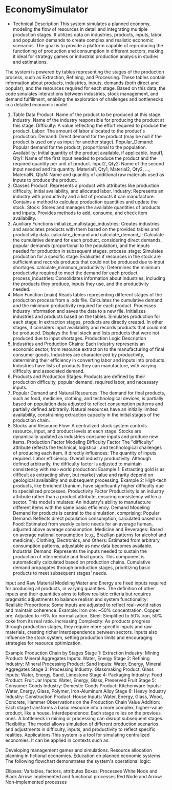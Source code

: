 # EconomySimulator
- Technical Description
This system simulates a planned economy, modeling the flow of resources in detail and integrating multiple production stages. It utilizes data on industries, products, inputs, labor, and population demands to create complex and realistic economic scenarios. The goal is to provide a platform capable of reproducing the functioning of production and consumption in different sectors, making it ideal for strategy games or industrial production analysis in studies and estimations.

The system is powered by tables representing the stages of the production process, such as Extraction, Refining, and Processing. These tables contain information about products, industries, inputs, demands (both direct and popular), and the resources required for each stage. Based on this data, the code simulates interactions between industries, stock management, and demand fulfillment, enabling the exploration of challenges and bottlenecks in a detailed economic model.

1. Table Data
Product: Name of the product to be produced at this stage.
Industry: Name of the industry responsible for producing the product at this stage.
Difficulty: A value reflecting the effort required to produce the product.
Labor: The amount of labor allocated to the product's production.
Demand: Direct demand for the product (may be null if the product is used only as input for another stage).
Popular_Demand: Popular demand for the product, proportional to the population.
Availability: Initial quantity of the product available, if applicable.
Input1, Qty1: Name of the first input needed to produce the product and the required quantity per unit of product.
Input2, Qty2: Name of the second input needed and its quantity.
Material1, Qty1, Material2, Qty2, ..., MaterialN, QtyN: Name and quantity of additional raw materials used as inputs to produce the product.
2. Classes
Product: Represents a product with attributes like production difficulty, initial availability, and allocated labor.
Industry: Represents an industry with productivity and a list of products it can manufacture. Contains a method to calculate production quantities and update the stock.
Stock: Stores and manages the available quantities of products and inputs. Provides methods to add, consume, and check item availability.
3. Auxiliary Functions
initialize_multistage_industries: Creates industries and associates products with them based on the provided tables and productivity data.
calculate_demand and calculate_demand_i: Calculate the cumulative demand for each product, considering direct demands, popular demands (proportional to the population), and the inputs needed for production in subsequent stages.
process_stage: Simulates production for a specific stage. Evaluates if resources in the stock are sufficient and records products that could not be produced due to input shortages.
calculate_minimum_productivity: Determines the minimum productivity required to meet the demand for each product.
process_industries: Consolidates information about industries, including the products they produce, inputs they use, and the productivity needed.
4. Main Function (main)
Reads tables representing different stages of the production process from a .ods file.
Calculates the cumulative demand and the minimum productivity required for each product.
Processes industry information and saves the data to a new file.
Initializes industries and products based on the tables.
Simulates production for each stage:
In extraction stages, products are directly created.
In other stages, it considers input availability and records products that could not be produced.
Displays the final stock and lists products that were not produced due to input shortages.
Production Logic Description
1. Industries and Production Chains:
Each industry represents an economic sector, from resource extraction to the manufacturing of final consumer goods.
Industries are characterized by productivity, determining their efficiency in converting labor and inputs into products.
Industries have lists of products they can manufacture, with varying difficulty and associated demand.
2. Products and Production Stages:
Products are defined by their production difficulty, popular demand, required labor, and necessary inputs.
3. Popular Demand and Natural Resources:
The demand for final products, such as food, medicine, clothing, and technological devices, is partially based on population data adjusted to reflect consumption patterns and partially defined arbitrarily.
Natural resources have an initially limited availability, constraining extraction capacity in the initial stages of the production chain.
4. Stocks and Resource Flow:
A centralized stock system controls resource, input, and product levels at each stage.
Stocks are dynamically updated as industries consume inputs and produce new items.
Production Factor Modeling
Difficulty Factor
The "difficulty" attribute reflects the technical, logistical, and technological challenges of producing each item. It directly influences:
The quantity of inputs required.
Labor efficiency.
Overall industry productivity.
Although defined arbitrarily, the difficulty factor is adjusted to maintain consistency with real-world production:
Example 1: Extracting gold is as difficult as extracting silver, but market value and rarity depend on geological availability and subsequent processing.
Example 2: High-tech products, like Enriched Uranium, have significantly higher difficulty due to specialized processes.
Productivity Factor
Productivity is an industry attribute rather than a product attribute, ensuring consistency within a sector. This model simulates:
An industry's ability to manufacture different items with the same basic efficiency.
Demand Modeling
Demand for products is central to the simulation, comprising:
Popular Demand: Reflects direct population consumption, calculated based on:
Food: Estimated from weekly caloric needs for an average human, adjusted above average consumption.
Medicine and Beverages: Based on average national consumption (e.g., Brazilian patterns for alcohol and medicine).
Clothing, Electronics, and Others: Estimated from arbitrary consumption patterns, adjustable as new data becomes available.
Industrial Demand: Represents the inputs needed to sustain the production of intermediate and final goods. This component is automatically calculated based on production chains.
Cumulative demand propagates through production stages, prioritizing basic products to meet subsequent stages' needs.

Input and Raw Material Modeling
Water and Energy are fixed inputs required for producing all products, in varying quantities.
The definition of other inputs and their quantities aims to follow realistic criteria but requires pragmatic adjustments to balance realism and system functionality:
Realistic Proportions: Some inputs are adjusted to reflect real-world ratios and maintain coherence.
Example:
Iron ore: ~50% concentration.
Copper ore: Adjusted to ~6% for normalization.
Steel: Simplified to 50% iron, 50% coke from its real ratio.
Increasing Complexity: As products progress through production stages, they require more specific inputs and raw materials, creating richer interdependence between sectors.
Inputs also influence the stock system, setting production limits and encouraging strategies for resource optimization.

Example Production Chain by Stages
Stage 1: Extraction
Industry: Mining
Product: Mineral Aggregates
Inputs: Water, Energy
Stage 2: Refining
Industry: Mineral Processing
Product: Sand
Inputs: Water, Energy, Mineral Aggregates
Stage 3: Processing
Industry: Glassmaking
Product: Glass
Inputs: Water, Energy, Sand, Limestone
Stage 4: Packaging
Industry: Food
Product: Fruit Jar
Inputs: Water, Energy, Glass, Preserved Fruit
Stage 5: Consumer Goods
Industry: Domestic Goods
Product: Kitchenware
Inputs: Water, Energy, Glass, Polymer, Iron-Aluminum Alloy
Stage 6: Heavy Industry
Industry: Construction
Product: House
Inputs: Water, Energy, Glass, Wood, Concrete, Hammer
Observations on the Production Chain
Value Addition: Each stage transforms a basic resource into a more complex, higher-value product, like a house.
Interdependence: Each stage relies on the previous ones. A bottleneck in mining or processing can disrupt subsequent stages.
Flexibility: The model allows simulation of different production scenarios and adjustments in difficulty, inputs, and productivity to reflect specific realities.
Applications
This system is a tool for simulating centralized economies. It can be applied in contexts such as:

Developing management games and simulations.
Resource allocation planning in fictional economies.
Education on planned economic systems.
The following flowchart demonstrates the system's operational logic:

Ellipses: Variables, factors, attributes
Boxes: Processes
White Node and Black Arrow: Implemented and functional processes
Red Node and Arrow: Non-implemented processes

